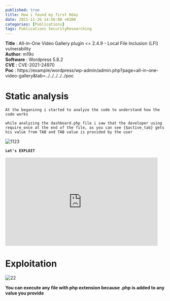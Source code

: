 ```yaml
---
published: true
title: How i found my first 0day 
date: 2021-11-26 14:56:00 +0200
categories: [Publications]
tags: Publications SecurityResearching
---
```




**Title** : All-in-One Video Gallery plugin <= 2.4.9 - Local File Inclusion (LFI) vulnerability
<br>
**Author**: m19o 
<br>
**Software** : Wordpress 5.8.2
<br>
**CVE** : CVE-2021-24970
<br>
**Poc** : https://example/wordpress/wp-admin/admin.php?page=all-in-one-video-gallery&tab=../../../../../poc
<br>

<h1><strong>Static analysis</strong></h1>
  
```At the beganinng i started to analyze the code to understand how the code works``` 

```while analyzing the dashboard.php file i saw that the developer using require_once at the end of the file, as you can see {$active_tab} gets his value from TAB and TAB value is provided by the user```
  
  
<img src="https://i.ibb.co/hXRcSQp/1123.png" alt="1123" border="0">


**```Let's EXPLOIT```**

<iframe src="https://giphy.com/embed/CY3A9zOlZR8uhFbeok" width="480" height="278" frameBorder="0" class="giphy-embed" allowFullScreen></iframe><p>

<h1><strong>Exploitation</strong></h1>
<img src="https://i.ibb.co/nCSZcPc/22.png" alt="22" border="0">

**You can execute any file with php extension because .php is added to any value you provide**
  
  


